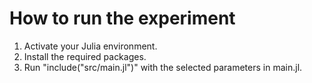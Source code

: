 # How to run the experiment

1. Activate your Julia environment.
2. Install the required packages.
3. Run "include("src/main.jl")" with the selected parameters in main.jl.